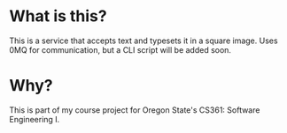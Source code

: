 # What is this?

This is a service that accepts text and typesets it in a square image.
Uses 0MQ for communication, but a CLI script will be added soon.

# Why?

This is part of my course project for Oregon State's CS361: Software Engineering I.
